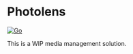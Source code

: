 # Photolens

[![Go](https://github.com/orellazri/photolens/actions/workflows/go.yml/badge.svg)](https://github.com/orellazri/photolens/actions/workflows/go.yml)

This is a WIP media management solution.

